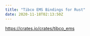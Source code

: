 ```yaml
---
title: "Tibco EMS Bindings for Rust"
date: 2020-11-18T02:13:50Z
---
```


https://crates.io/crates/tibco_ems